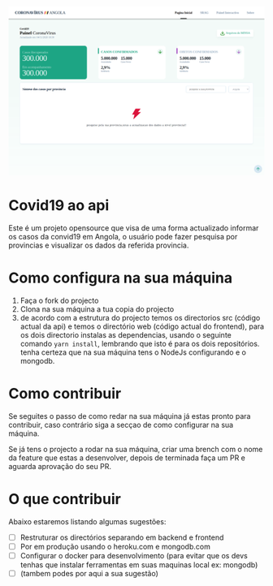 ![Imagem do projecto](screen.png)

# Covid19 ao api

Este é um projeto opensource que visa de uma forma actualizado informar os casos da convid19 em Angola, o usuário pode fazer pesquisa por provincias e visualizar os dados da referida provincia.

# Como configura na sua máquina

1. Faça o fork do projecto
2. Clona na sua máquina a tua copia do projecto
3. de acordo com a estrutura do projecto temos os directorios src (código actual da api) e temos o directório web (código actual do frontend), para os dois directorio instalas as dependencias, usando o seguinte comando `yarn install`, lembrando que isto é para os dois repositórios. tenha certeza que na sua máquina tens o NodeJs configurando e o mongodb.

# Como contribuir

Se seguites o passo de como redar na sua máquina já estas pronto para contribuir, caso contrário siga a secçao de como configurar na sua máquina.

Se já tens o projecto a rodar na sua máquina, criar uma brench com o nome da feature que estas a desenvolver, depois de terminada faça um PR e aguarda aprovação do seu PR.

# O que contribuir

Abaixo estaremos listando algumas sugestões:

- [ ] Restruturar os directórios separando em backend e frontend
- [ ] Por em produção usando o heroku.com e mongodb.com
- [ ] Configurar o docker para desenvolvimento (para evitar que os devs tenhas que instalar ferramentas em suas maquinas local ex: mongodb)
- [ ] (tambem podes por aqui a sua sugestão)
